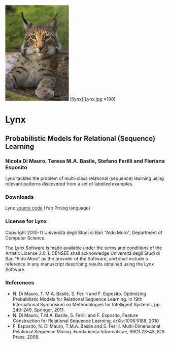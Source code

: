 <img src="Lynx.jpg" alt="Lynx" style="width: 200px;"/>
![lynx](Lynx.jpg =190)

# Lynx
## Probabilistic Models for Relational (Sequence) Learning
### Nicola Di Mauro, Teresa M.A. Basile, Stefano Ferilli and Floriana Esposito

Lynx tackles the problem of multi-class relational (sequence) learning
using relevant patterns discovered from a set of labelled examples.  

### Downloads
Lynx [source code](https://github.com/nicoladimauro/lynx) (Yap Prolog language) 

### License for Lynx

Copyright 2010-11 Università degli Studi di Bari "Aldo Moro",
Department of Computer Science.  

The Lynx Software is made available under the terms and conditions of
the Artistic License 2.0. LICENSEE shall acknowledge Università degli
Studi di Bari "Aldo Moro" as the provider of the Software, and shall
include a reference in any manuscript describing results obtained
using the Lynx Software. 

### References

* N. Di Mauro, T. M.A. Basile, S. Ferilli and F. Esposito. Optimizing
    Probabilistic Models for Relational Sequence Learning. In 19th
    International Symposium on Methodologies for Intelligent Systems,
    pp. 240–249, Springer, 2011. 
* N. Di Mauro, T.M.A. Basile, S. Ferilli and F. Esposito, Feature
    Construction for Relational Sequence Learning, arXiv:1006.5188,
    2010 
* F. Esposito, N. Di Mauro, T.M.A. Basile and
    S. Ferilli. Multi-Dimensional Relational Sequence
    Mining. Fundamenta Informaticae, 89(1):23–43, IOS Press, 2008.  

